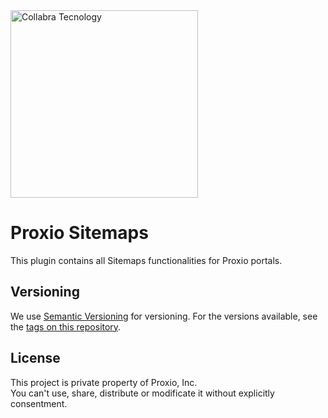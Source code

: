 <img src="https://user-images.githubusercontent.com/8137207/42288219-38fa5500-7f90-11e8-931b-ebe65f000c77.png" alt="Collabra Tecnology" style="width: 300px;"/>

# Proxio Sitemaps
This plugin contains all Sitemaps functionalities for Proxio portals.

## Versioning

We use [Semantic Versioning](http://semver.org/) for versioning. For the versions available, see the [tags on this repository](https://github.com/socialkandy/proxio-core/tags).

## License

This project is private property of Proxio, Inc.<br />
You can't use, share, distribute or modificate it without explicitly consentment.
